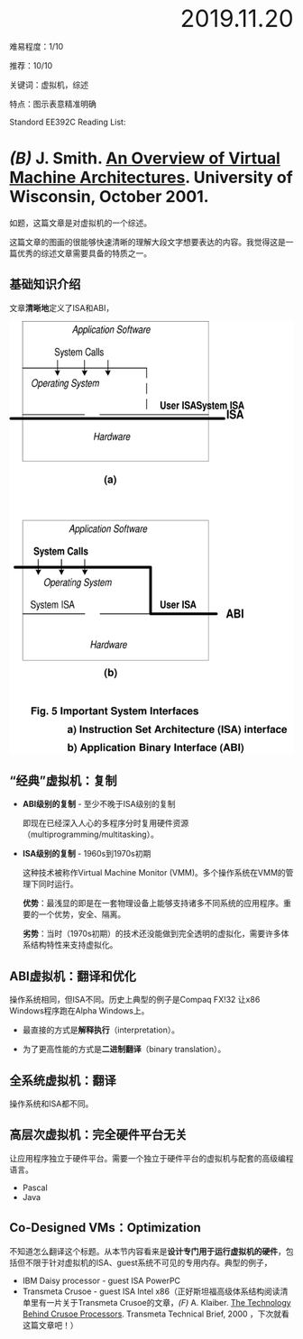 <div style="font-size:3em; text-align:right;">2019.11.20</div>

难易程度：1/10

推荐：10/10

关键词：虚拟机，综述

特点：图示表意精准明确

Standord EE392C Reading List: 

# *(B)* J. Smith. [An Overview of Virtual Machine Architectures](../../../Essays/Stanford-Advanced_Topics_in_Computer_Architecture-Reading_List/2001.vm_intro.smith.pdf). University of Wisconsin, October 2001.

如题，这篇文章是对虚拟机的一个综述。

这篇文章的图画的很能够快速清晰的理解大段文字想要表达的内容。我觉得这是一篇优秀的综述文章需要具备的特质之一。

## 基础知识介绍

文章**清晰地**定义了ISA和ABI，

![week14.define_ISA_ABI](pictures/week14.define_ISA_ABI.svg)

## “经典”虚拟机：复制

* **ABI级别的复制** - 至少不晚于ISA级别的复制

  即现在已经深入人心的多程序分时复用硬件资源（multiprogramming/multitasking）。

* **ISA级别的复制** - 1960s到1970s初期

  这种技术被称作Virtual Machine Monitor (VMM)。多个操作系统在VMM的管理下同时运行。

  **优势**：最浅显的即是在一套物理设备上能够支持诸多不同系统的应用程序。重要的一个优势，安全、隔离。

  **劣势**：当时（1970s初期）的技术还没能做到完全透明的虚拟化，需要许多体系结构特性来支持虚拟化。

## ABI虚拟机：翻译和优化

操作系统相同，但ISA不同。历史上典型的例子是Compaq FX!32 让x86 Windows程序跑在Alpha Windows上。

* 最直接的方式是**解释执行**（interpretation）。

* 为了更高性能的方式是**二进制翻译**（binary translation）。

## 全系统虚拟机：翻译

操作系统和ISA都不同。

## 高层次虚拟机：完全硬件平台无关

让应用程序独立于硬件平台。需要一个独立于硬件平台的虚拟机与配套的高级编程语言。

* Pascal
* Java

## Co-Designed VMs：Optimization

不知道怎么翻译这个标题。从本节内容看来是**设计专门用于运行虚拟机的硬件**，包括但不限于针对虚拟机的ISA、guest系统不可见的专用内存。典型的例子，

* IBM Daisy processor - guest ISA PowerPC
* Transmeta Crusoe - guest ISA Intel x86（正好斯坦福高级体系结构阅读清单里有一片关于Transmeta Crusoe的文章，*(F)* A. Klaiber. [The Technology Behind Crusoe Processors](2000.code_morphing.transmeta.pdf). Transmeta Technical Brief, 2000 ，下次就看这篇文章吧！）